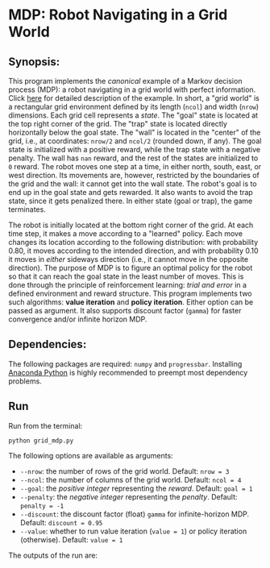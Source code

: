 # MDP: Robot Navigating in a Grid World

## Synopsis:
This program implements the *canonical* example of a Markov decision process (MDP): a robot navigating in a grid world with perfect information. Click [here](http://artint.info/html/ArtInt_224.html#gridworld-fig) for detailed description of the example. In short, a "grid world" is a rectangular grid environment defined by its length (`ncol`) and width (`nrow`) dimensions. Each grid cell represents a *state*. The "goal" state is located at the top right corner of the grid. The "trap" state is located directly horizontally below the goal state. The "wall" is located in the "center" of the grid, i.e., at coordinates: `nrow/2` and `ncol/2` (rounded down, if any). The goal state is initialized with a positive reward, while the trap state with a negative penalty. The wall has `nan` reward, and the rest of the states are initialized to `0` reward. The robot moves one step at a time, in either north, south, east, or west direction. Its movements are, however, restricted by the boundaries of the grid and the wall: it cannot get into the wall state. The robot's goal is to end up in the goal state and gets rewarded. It also wants to avoid the trap state, since it gets penalized there. In either state (goal or trap), the game terminates.

The robot is initially located at the bottom right corner of the grid. At each time step, it makes a move according to a "learned" policy. Each move changes its location according to the following distribution: with probability 0.80, it moves according to the intended direction, and with probability 0.10 it moves in *either* sideways direction (i.e., it cannot move in the opposite direction). The purpose of MDP is to figure an optimal policy for the robot so that it can reach the goal state in the least number of moves. This is done through the principle of reinforcement learning: *trial and error* in a defined environment and reward structure. This program implements two such algorithms: **value iteration** and **policy iteration**. Either option can be passed as argument. It also supports discount factor (`gamma`) for faster convergence and/or infinite horizon MDP.

## Dependencies:
The following packages are required: `numpy` and `progressbar`. Installing [Anaconda Python](https://www.continuum.io/downloads) is highly recommended to preempt most dependency problems.

## Run

Run from the terminal:

`python grid_mdp.py`

The following options are available as arguments:
- `--nrow`: the number of rows of the grid world. Default: `nrow = 3`
- `--ncol`: the number of columns of the grid world. Default: `ncol = 4`
- `--goal`: the *positive integer* representing the *reward*. Default: `goal = 1`
- `--penalty`: the *negative integer* representing the *penalty*. Default: `penalty = -1`
- `--discount`: the discount factor (float) `gamma` for infinite-horizon MDP. Default: `discount = 0.95`
- `--value`: whether to run value iteration (`value = 1`) or policy iteration (otherwise). Default: `value = 1`

The outputs of the run are:
